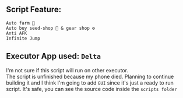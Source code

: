 Script Feature:
---
```
Auto farm 🍎    
Auto buy seed-shop 🌱 & gear shop ⚙️    
Anti AFK   
Infinite Jump
```  
Executor App used: `Delta`   
---  
I'm not sure if this script will run on other executor.  
The script is unfinished because my phone died. Planning to continue building it and I think I'm going to add `GUI` since it's just a ready to run script.
It's safe, you can see the source code inside the `scripts folder` 
